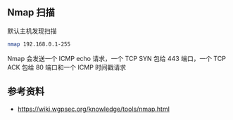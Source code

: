 ## Nmap 扫描

默认主机发现扫描

```bash
nmap 192.168.0.1-255
```

Nmap 会发送一个 ICMP echo 请求，一个 TCP SYN 包给 443 端口，一个 TCP ACK 包给 80 端口和一个 ICMP 时间戳请求

## 参考资料

- <https://wiki.wgpsec.org/knowledge/tools/nmap.html>